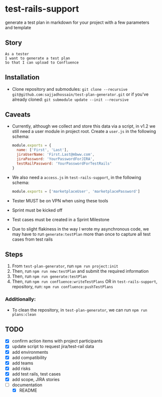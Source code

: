 # test-rails-support

generate a test plan in markdown for your project with a few parameters and template

## Story

```gherkin
As a tester  
I want to generate a test plan  
So that I can upload to Confluence  
```

## Installation

* Clone repository and submodules: `git clone --recursive git@github.com:sajjadhossain/test-plan-generator.git` or if you've already cloned: `git submodule update --init --recursive`

## Caveats

* Currently, although we collect and store this data via a script, in v1.2 we still need a user module in project root. Create a `user.js` in the following schema:

  ```js
  module.exports = {
    name: ['First', 'Last'],
    jiraUserName: 'First.Last@mbww.com',
    jiraPassword: 'YourPasswordForJIRA',
    testRailPassword: 'YourPasswordForTestRails'
  }
  ```
* We also need a `access.js` in `test-rails-support`, in the following schema:

  ```js
  module.exports = ['marketplaceUser', 'marketplacePassword']
  ```

* Tester MUST be on VPN when using these tools
* Sprint must be kicked off
* Test cases must be created in a Sprint Milestone
* Due to slight flakiness in the way I wrote my asynchronous code, we may have to run `generate:testPlan` more than once to capture all test cases from test rails

## Steps

1. From `test-plan-generator`, run `npm run project:init`
2. Then, run `npm run new:testPlan` and submit the required information
3. Then, run `npm run generate:testPlan`
4. Then, run `npm run confluence:writeTestPlans` OR in `test-rails-support`, repository, run: `npm run confluence:pushTestPlans`

### Additionally:

* To clean the repository, in `test-plan-generator`, we can run `npm run plans:clean`

## TODO
- [x] confirm action items with project participants
- [x] update script to request jira/test-rail data
- [x] add environments
- [x] add compatibility
- [x] add teams
- [x] add risks
- [x] add test rails, test cases
- [x] add scope, JIRA stories
- [ ] documentation
  - [x] README

